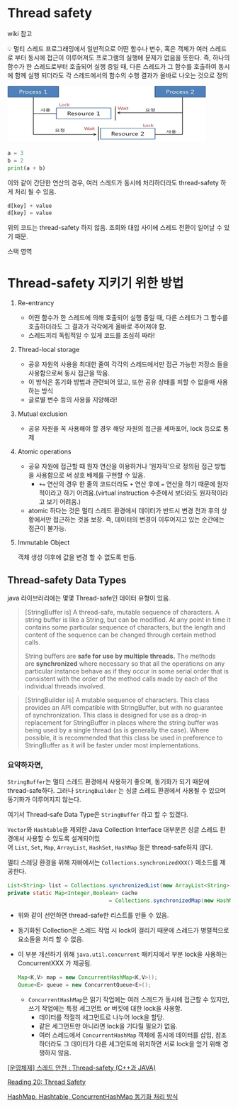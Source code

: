 # Thread safety

wiki 참고

<aside>
💡 멀티 스레드 프로그래밍에서 일반적으로 어떤 함수나 변수, 혹은 객체가 여러 스레드로 부터 동시에 접근이 이루어져도 프로그램의 실행에 문제가 없음을 뜻한다.
즉, 하나의 함수가 한 스레드로부터 호출되어 실행 중일 때, 다른 스레드가 그 함수를 호출하여 동시에 함께 실행 되더라도 각 스레드에서의 함수의 수행 결과가 올바로 나오는 것으로 정의

</aside>

![Untitled](./6.png)

```python
a = 3
b = 2
print(a + b)
```

이와 같이 간단한 연산의 경우, 여러 스레드가 동시에 처리하더라도 thread-safety 하게 처리 될 수 있음.

```python
d[key] + value
d[key] = value
```

위의 코드는 thread-safety 하지 않음. 조회와 대입 사이에 스레드 전환이 일어날 수 있기 때문.

스택 영역

# Thread-safety 지키기 위한 방법

1. Re-entrancy

   - 어떤 함수가 한 스레드에 의해 호출되어 실행 중일 때, 다른 스레드가 그 함수를 호출하더라도 그 결과가 각각에게 올바로 주어져야 함.
   - 스레드끼리 독립적일 수 있게 코드를 조심히 짜라!

2. Thread-local storage

   - 공유 자원의 사용을 최대한 줄여 각각의 스레드에서만 접근 가능한 저장소 들을 사용함으로써 동시 접근을 막음.
   - 이 방식은 동기화 방법과 관련되어 있고, 또한 공유 상태를 피할 수 없을때 사용하는 방식
   - 글로별 변수 등의 사용을 지양해라!

3. Mutual exclusion

   - 공유 자원을 꼭 사용해야 할 경우 해당 자원의 접근을 세마포어, lock 등으로 통제

4. Atomic operations

   - 공유 자원에 접근할 때 원자 연산을 이용하거나 ‘원자적’으로 정의된 접근 방법을 사용함으로 써 상호 배제를 구현할 수 있음.
     - `+=` 연산의 경우 한 줄의 코드더라도 `+` 연산 후에 `=` 연산을 하기 때문에 원자 적이라고 하기 어려움.(virtual instruction 수준에서 보더라도 원자적이라고 보기 어려움.)
   - atomic 하다는 것은 멀티 스레드 환경에서 데이터가 반드시 변경 전과 후의 상황에서만 접근하는 것을 보장. 즉, 데이터의 변경이 이루어지고 있는 순간에는 접근이 불가능.

5. Immutable Object

   객체 생성 이후에 값을 변경 할 수 없도록 만듬.

## Thread-safety Data Types

java 라이브러리에는 몇몇 Thread-safe인 데이터 유형이 있음.

> [StringBuffer is] A thread-safe, mutable sequence of characters. A string buffer is like a String, but can be modified. At any point in time it contains some particular sequence of characters, but the length and content of the sequence can be changed through certain method calls.
>
>
> String buffers are **safe for use by multiple threads.** The methods are **synchronized** where necessary so that all the operations on any particular instance behave as if they occur in some serial order that is consistent with the order of the method calls made by each of the individual threads involved.

> [StringBuilder is] A mutable sequence of characters. This class provides an API compatible with StringBuffer, but with no guarantee of synchronization. This class is designed for use as a drop-in replacement for StringBuffer in places where the string buffer was being used by a single thread (as is generally the case). Where possible, it is recommended that this class be used in preference to StringBuffer as it will be faster under most implementations.

### 요약하자면,

`StringBuffer`는 멀티 스레드 환경에서 사용하기 좋으며, 동기화가 되기 때문에 thread-safe하다. 그러나 `StringBuilder` 는 싱글 스레드 환경에서 사용될 수 있으며 동기화가 이루어지지 않는다. 

여기서 Thread-safe Data Type은 `StringBuffer` 라고 할 수 있겠다.

`Vector`와 `Hashtable`을 제외한 Java Collection Interface 대부분은 싱글 스레드 환경에서 사용할 수 있도록 설계되어있어 `List`, `Set`, `Map`, `ArrayList`, `HashSet`, `HashMap` 등은 thread-safe하지 않다.

멀티 스레딩 환경을 위해 자바에서는 `Collections.synchronizedXXX()` 메소드를 제공한다.

```java
List<String> list = Collections.synchronizedList(new ArrayList<String>()); 
private static Map<Integer,Boolean> cache 
								= Collections.synchronizedMap(new HashMap<>());
```

- 위와 같이 선언하면 thread-safe한 리스트를 만들 수 있음.

- 동기화된 Collection은 스레드 작업 시 lock이 걸리기 때문에 스레드가 병렬적으로 요소들을 처리 할 수 없음.

- 이 부분 개선하기 위해 `java.util.concurrent` 패키지에서 부분 lock을 사용하는 ConcurrentXXX 가 제공됨.

  ```java
  Map<K,V> map = new ConcurrentHashMap<K,V>(); 
  Queue<E> queue = new ConcurrentQueue<E>();
  ```

  - `ConcurrentHashMap`은 읽기 작업에는 여러 스레드가 동시에 접근할 수 있지만, 쓰기 작업에는 특정 세그먼트 or 버킷에 대한 lock을 사용함.
    - 데이터를 적절히 세그먼트로 나누어 lock을 할당.
    - 같은 세그먼트만 아니라면 lock을 기다릴 필요가 없음.
    - 여러 스레드에서 `ConcurrentHashMap` 객체에 동시에 데이터를 삽입, 참조하더라도 그 데이터가 다른 세그먼트에 위치하면 서로 lock을 얻기 위해 경쟁하지 않음.

[[운영체제] 스레드 안전 : Thread-safety (C++과 JAVA)](https://eun-jeong.tistory.com/21)

[Reading 20: Thread Safety](http://web.mit.edu/6.005/www/fa15/classes/20-thread-safety/)

[HashMap, Hashtable, ConcurrentHashMap 동기화 처리 방식](https://tomining.tistory.com/169)